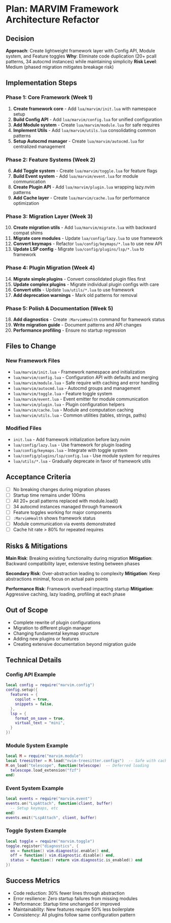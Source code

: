 # Plan: MARVIM Framework Architecture Refactor

## Decision

**Approach**: Create lightweight framework layer with Config API, Module system, and Feature toggles
**Why**: Eliminate code duplication (20+ pcall patterns, 34 autocmd instances) while maintaining simplicity
**Risk Level**: Medium (phased migration mitigates breakage risk)

## Implementation Steps

### Phase 1: Core Framework (Week 1)

1. **Create framework core** - Add `lua/marvim/init.lua` with namespace setup
2. **Build Config API** - Add `lua/marvim/config.lua` for unified configuration
3. **Add Module system** - Create `lua/marvim/module.lua` for safe requires
4. **Implement Utils** - Add `lua/marvim/utils.lua` consolidating common patterns
5. **Setup Autocmd manager** - Create `lua/marvim/autocmd.lua` for centralized management

### Phase 2: Feature Systems (Week 2)

6. **Add Toggle system** - Create `lua/marvim/toggle.lua` for feature flags
7. **Build Event system** - Add `lua/marvim/event.lua` for module communication
8. **Create Plugin API** - Add `lua/marvim/plugin.lua` wrapping lazy.nvim patterns
9. **Add Cache layer** - Create `lua/marvim/cache.lua` for performance optimization

### Phase 3: Migration Layer (Week 3)

10. **Create migration utils** - Add `lua/marvim/migrate.lua` with backward compat shims
11. **Migrate core modules** - Update `lua/config/lazy.lua` to use framework
12. **Convert keymaps** - Refactor `lua/config/keymaps/*.lua` to use new API
13. **Update LSP config** - Migrate `lua/config/plugins/lsp/*.lua` to framework

### Phase 4: Plugin Migration (Week 4)

14. **Migrate simple plugins** - Convert consolidated plugin files first
15. **Update complex plugins** - Migrate individual plugin configs with care
16. **Convert utils** - Update `lua/utils/*.lua` to use framework
17. **Add deprecation warnings** - Mark old patterns for removal

### Phase 5: Polish & Documentation (Week 5)

18. **Add diagnostics** - Create `:MarvimHealth` command for framework status
19. **Write migration guide** - Document patterns and API changes
20. **Performance profiling** - Ensure no startup regression

## Files to Change

### New Framework Files
- `lua/marvim/init.lua` - Framework namespace and initialization
- `lua/marvim/config.lua` - Configuration API with defaults and merging
- `lua/marvim/module.lua` - Safe require with caching and error handling
- `lua/marvim/autocmd.lua` - Autocmd groups and management
- `lua/marvim/toggle.lua` - Feature toggle system
- `lua/marvim/event.lua` - Event emitter for module communication
- `lua/marvim/plugin.lua` - Plugin configuration helpers
- `lua/marvim/cache.lua` - Module and computation caching
- `lua/marvim/utils.lua` - Common utilities (tables, strings, paths)

### Modified Files
- `init.lua` - Add framework initialization before lazy.nvim
- `lua/config/lazy.lua` - Use framework for plugin loading
- `lua/config/keymaps.lua` - Integrate with toggle system
- `lua/config/plugins/lsp/config.lua` - Use module system for requires
- `lua/utils/*.lua` - Gradually deprecate in favor of framework utils

## Acceptance Criteria

- [ ] No breaking changes during migration phases
- [ ] Startup time remains under 100ms
- [ ] All 20+ pcall patterns replaced with module.load()
- [ ] 34 autocmd instances managed through framework
- [ ] Feature toggles working for major components
- [ ] `:MarvimHealth` shows framework status
- [ ] Module communication via events demonstrated
- [ ] Cache hit rate > 80% for repeated requires

## Risks & Mitigations

**Main Risk**: Breaking existing functionality during migration
**Mitigation**: Backward compatibility layer, extensive testing between phases

**Secondary Risk**: Over-abstraction leading to complexity
**Mitigation**: Keep abstractions minimal, focus on actual pain points

**Performance Risk**: Framework overhead impacting startup
**Mitigation**: Aggressive caching, lazy loading, profiling at each phase

## Out of Scope

- Complete rewrite of plugin configurations
- Migration to different plugin manager
- Changing fundamental keymap structure
- Adding new plugins or features
- Creating extensive documentation beyond migration guide

## Technical Details

### Config API Example
```lua
local config = require("marvim.config")
config.setup({
  features = {
    copilot = true,
    snippets = false,
  },
  lsp = {
    format_on_save = true,
    virtual_text = "mini",
  }
})
```

### Module System Example
```lua
local M = require("marvim.module")
local treesitter = M.load("nvim-treesitter.configs")  -- Safe with caching
M.on_load("telescope", function(telescope)  -- Deferred loading
  telescope.load_extension("fzf")
end)
```

### Event System Example
```lua
local events = require("marvim.event")
events.on("LspAttach", function(client, buffer)
  -- Setup keymaps, etc
end)
events.emit("LspAttach", client, buffer)
```

### Toggle System Example
```lua
local toggle = require("marvim.toggle")
toggle.register("diagnostics", {
  on = function() vim.diagnostic.enable() end,
  off = function() vim.diagnostic.disable() end,
  status = function() return vim.diagnostic.is_enabled() end
})
```

## Success Metrics

- Code reduction: 30% fewer lines through abstraction
- Error resilience: Zero startup failures from missing modules
- Performance: Startup time unchanged or improved
- Maintainability: New features require 50% less boilerplate
- Consistency: All plugins follow same configuration pattern